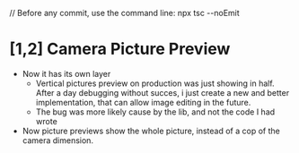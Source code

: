 // Before any commit, use the command line: npx tsc --noEmit

# [1,2] Camera Picture Preview

- Now it has its own layer
  - Vertical pictures preview on production was just showing in half. After a day debugging without succes, i just create a new and better implementation, that can allow image editing in the future.
  - The bug was more likely cause by the lib, and not the code I had wrote
- Now picture previews show the whole picture, instead of a cop of the camera dimension.
